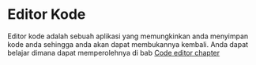# Editor Kode

Editor kode adalah sebuah aplikasi yang memungkinkan anda menyimpan kode anda sehingga anda akan dapat membukannya kembali. Anda dapat belajar dimana dapat memperolehnya di bab [Code editor chapter](./code_editor/README.md)